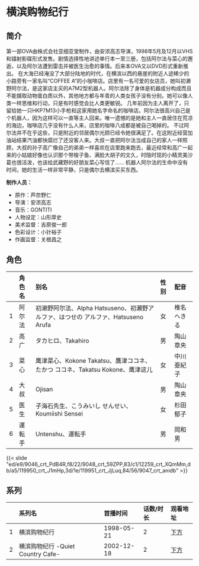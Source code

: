 # 横滨购物纪行


## 简介

第一部OVA由株式会社亚细亚堂制作，由安浓高志导演，1998年5月及12月以VHS和镭射影碟形式发售。剧情选择性地讲述单行本一至三册，包括阿尔法与菜心的邂逅，以及阿尔法遭到雷击并被医生治愈的事情。后来本OVA又以DVD形式重新推出。
在大海已经淹没了大部分陆地的时代，在横滨以西的悬崖的附近人迹稀少的小路旁有一家名叫“COFFEE A”的小咖啡店。店里有一名可爱的女店员，她叫初濑野阿尔法，是这家店主买的A7M2型机器人。阿尔法除了身体是机器成分构成而且不能摄取动物蛋白质以外，其他地方都与年青的人类女孩子没有分别。她可以像人类一样思维和行动，只是有时感觉会比人类更敏锐。
几年前因为主人离开了，只留给她一只HKP7M13小手枪和这家用她名字命名的咖啡店。阿尔法很高兴自己是个机器人，因为这样可以一直等主人回来。唯一遗憾的是她和主人一直居住在荒凉的海边，咖啡店几乎没有什么人来，店里的咖啡八成都是被自己喝掉的。
不过阿尔法并不在乎这些，只是附近的邻居偶尔光顾已经令她很满足了。在这附近经营加油站结果汽油都快腐烂了还没客人来。大叔一直把阿尔法当成自己的家人一样照顾，大叔的孙子高广像自己的弟弟一样喜欢在店里跑来跑去，最近经常和高广一起来的小姑娘好像也认识那个带梭子鱼、满脸大胡子的文久，时隐时现的小精灵美沙葛也很活泼，也该给武藏野的好朋友菜心写信了……
机器人阿尔法的生命中没有时间，她的生活一样非常平静，只是偶尔去横滨买买东西。

**制作人员：**
- 原作：芦奈野仁
- 导演：安浓高志
- 音乐：GONTITI
- 人物设定：山形厚史
- 美术监督：吉原俊一郎
- 色彩设计：小针裕子
- 作画监督：关根昌之

## 角色

|     |   角色名   |   别名  | 性别 |  配音  |
|:--- |:------  |:----      |:---  |:--   |
| 1 | 阿尔法 | 初濑野阿尔法、Alpha Hatsuseno、初瀬野アルファ、はつせの アルファ、Hatsuseno Arufa | 女 | 椎名へきる |
| 2 | 高广 | タカヒロ、Takahiro | 男 | 陶山章央 |
| 3 | 菜心 | 鹰津菜心、Kokone Takatsu、鷹津ココネ、たかつ ココネ、Takatsu Kokone、鹰津这儿 | 女 | 中川亜紀子 |
| 4 | 大叔 | Ojisan | 男 | 陶山章央 |
| 5 | 医生 | 子海石先生、こうみいし せんせい、Koumiishi Sensei | 女 | 杉田郁子 |
| 6 | 運転手 | Untenshu、運転手 | 男 | 岡和男 |

{{< slide "ed/e9/9046_crt_PdB4R,f8/22/9048_crt_59ZPP,83/c1/12259_crt_XQmMm,db/a5/119950_crt_J1mHp,3d/1e/119951_crt_JjLuq,84/56/9047_crt_anidb" >}}

## 系列

|     |   系列名   |   首播时间  | 话数/时长  | 观看地址 |
|:---  |:------    |:----      |:---       |:---  |
| 1 | 横滨购物纪行 | 1998-05-21 | 2 | [下方](#id-1)  |
| 2 | 横滨购物纪行 -Quiet Country Cafe- | 2002-12-18 | 2 | [下方](#id-1)  |



